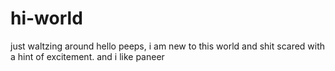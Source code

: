 # hi-world
just waltzing around
hello peeps, i am new to this world and shit scared with a hint of excitement.
and i like paneer
